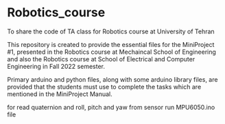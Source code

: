 # Robotics_course
To share the code of TA class for Robotics course at University of Tehran

This repository is created to provide the essential files for the MiniProject #1, presented in the Robotics course at Mechaincal School of Engineering and also the Robotics course at School of Electrical and Computer Engineering in Fall 2022 semester.

Primary arduino and python files, along with some arduino library files, are provided that the students must use to complete the tasks which are mentioned in the MiniProject Manual.

for read quaternion and roll, pitch and yaw from sensor run MPU6050.ino file 

